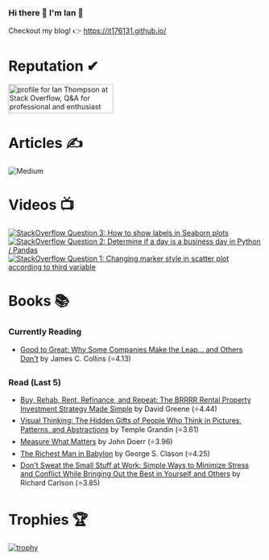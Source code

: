 ### Hi there 👋 I'm Ian 🙂
Checkout my blog! 👉 https://it176131.github.io/

# Reputation ✔
<a href="https://stackoverflow.com/users/6509519/ian-thompson"><img src="https://stackoverflow.com/users/flair/6509519.png?theme=dark" width="208" height="58" alt="profile for Ian Thompson at Stack Overflow, Q&amp;A for professional and enthusiast programmers" title="profile for Ian Thompson at Stack Overflow, Q&amp;A for professional and enthusiast programmers"></a>

# Articles ✍
![Medium](https://github-read-medium-git-main.pahlevikun.vercel.app/latest?username=ianiat11&limit=6&theme=dracula)

# Videos 📺
<!-- BEGIN YOUTUBE-CARDS -->
[![StackOverflow Question 3: How to show labels in Seaborn plots](https://ytcards.demolab.com/?id=QYfRsxFQ5lI&title=StackOverflow+Question+3%3A+How+to+show+labels+in+Seaborn+plots&lang=en&timestamp=1599508121&background_color=%230d1117&title_color=%23ffffff&stats_color=%23dedede&max_title_lines=1&width=250&border_radius=5 "StackOverflow Question 3: How to show labels in Seaborn plots")](https://www.youtube.com/watch?v=QYfRsxFQ5lI)
[![StackOverflow Question 2: Determine if a day is a business day in Python / Pandas](https://ytcards.demolab.com/?id=U9-vvk51-Ac&title=StackOverflow+Question+2%3A+Determine+if+a+day+is+a+business+day+in+Python+%2F+Pandas&lang=en&timestamp=1598928356&background_color=%230d1117&title_color=%23ffffff&stats_color=%23dedede&max_title_lines=1&width=250&border_radius=5 "StackOverflow Question 2: Determine if a day is a business day in Python / Pandas")](https://www.youtube.com/watch?v=U9-vvk51-Ac)
[![StackOverflow Question 1: Changing marker style in scatter plot according to third variable](https://ytcards.demolab.com/?id=KfXANG9X524&title=StackOverflow+Question+1%3A+Changing+marker+style+in+scatter+plot+according+to+third+variable&lang=en&timestamp=1598284234&background_color=%230d1117&title_color=%23ffffff&stats_color=%23dedede&max_title_lines=1&width=250&border_radius=5 "StackOverflow Question 1: Changing marker style in scatter plot according to third variable")](https://www.youtube.com/watch?v=KfXANG9X524)
<!-- END YOUTUBE-CARDS -->

# Books 📚
### Currently Reading
<!-- GOODREADS-READING-LIST:START -->
- [Good to Great: Why Some Companies Make the Leap... and Others Don't](https://www.goodreads.com/review/show/5679763986?utm_medium=api&utm_source=rss) by James C. Collins (⭐️4.13)
<!-- GOODREADS-READING-LIST:END -->

### Read (Last 5)
<!-- GOODREADS-READ-LIST:START -->
- [Buy, Rehab, Rent, Refinance, and Repeat: The BRRRR Rental Property Investment Strategy Made Simple](https://www.goodreads.com/review/show/6402830990?utm_medium=api&utm_source=rss) by David     Greene (⭐️4.44)
- [Visual Thinking: The Hidden Gifts of People Who Think in Pictures, Patterns, and Abstractions](https://www.goodreads.com/review/show/5270159191?utm_medium=api&utm_source=rss) by Temple Grandin (⭐️3.61)
- [Measure What Matters](https://www.goodreads.com/review/show/5322262347?utm_medium=api&utm_source=rss) by John Doerr (⭐️3.96)
- [The Richest Man in Babylon](https://www.goodreads.com/review/show/6073613620?utm_medium=api&utm_source=rss) by George S. Clason (⭐️4.25)
- [Don't Sweat the Small Stuff at Work: Simple Ways to Minimize Stress and Conflict While Bringing Out the Best in Yourself and Others](https://www.goodreads.com/review/show/5270168251?utm_medium=api&utm_source=rss) by Richard Carlson (⭐️3.85)
<!-- GOODREADS-READ-LIST:END -->

# Trophies 🏆
[![trophy](https://github-profile-trophy.vercel.app/?username=it176131&theme=dracula)](https://github.com/ryo-ma/github-profile-trophy)

<!--
**it176131/it176131** is a ✨ _special_ ✨ repository because its `README.md` (this file) appears on your GitHub profile.

Here are some ideas to get you started:

- 🔭 I’m currently working on ...
- 🌱 I’m currently learning ...
- 👯 I’m looking to collaborate on ...
- 🤔 I’m looking for help with ...
- 💬 Ask me about ...
- 📫 How to reach me: ...
- 😄 Pronouns: ...
- ⚡ Fun fact: ...
-->
